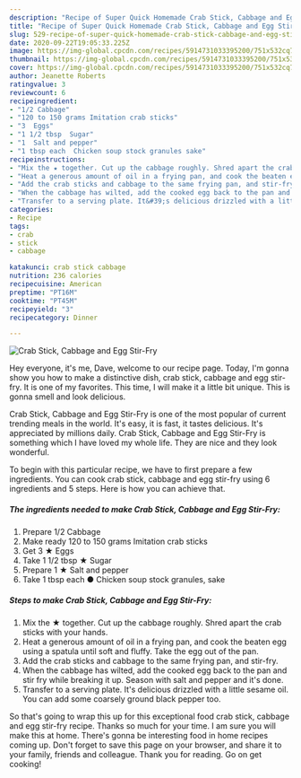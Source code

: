 ```yaml
---
description: "Recipe of Super Quick Homemade Crab Stick, Cabbage and Egg Stir-Fry"
title: "Recipe of Super Quick Homemade Crab Stick, Cabbage and Egg Stir-Fry"
slug: 529-recipe-of-super-quick-homemade-crab-stick-cabbage-and-egg-stir-fry
date: 2020-09-22T19:05:33.225Z
image: https://img-global.cpcdn.com/recipes/5914731033395200/751x532cq70/crab-stick-cabbage-and-egg-stir-fry-recipe-main-photo.jpg
thumbnail: https://img-global.cpcdn.com/recipes/5914731033395200/751x532cq70/crab-stick-cabbage-and-egg-stir-fry-recipe-main-photo.jpg
cover: https://img-global.cpcdn.com/recipes/5914731033395200/751x532cq70/crab-stick-cabbage-and-egg-stir-fry-recipe-main-photo.jpg
author: Jeanette Roberts
ratingvalue: 3
reviewcount: 6
recipeingredient:
- "1/2 Cabbage"
- "120 to 150 grams Imitation crab sticks"
- "3  Eggs"
- "1 1/2 tbsp  Sugar"
- "1  Salt and pepper"
- "1 tbsp each  Chicken soup stock granules sake"
recipeinstructions:
- "Mix the ★ together. Cut up the cabbage roughly. Shred apart the crab sticks with your hands."
- "Heat a generous amount of oil in a frying pan, and cook the beaten egg using a spatula until soft and fluffy. Take the egg out of the pan."
- "Add the crab sticks and cabbage to the same frying pan, and stir-fry."
- "When the cabbage has wilted, add the cooked egg back to the pan and stir fry while breaking it up. Season with salt and pepper and it&#39;s done."
- "Transfer to a serving plate. It&#39;s delicious drizzled with a little sesame oil. You can add some coarsely ground black pepper too."
categories:
- Recipe
tags:
- crab
- stick
- cabbage

katakunci: crab stick cabbage 
nutrition: 236 calories
recipecuisine: American
preptime: "PT16M"
cooktime: "PT45M"
recipeyield: "3"
recipecategory: Dinner

---
```



![Crab Stick, Cabbage and Egg Stir-Fry](https://img-global.cpcdn.com/recipes/5914731033395200/751x532cq70/crab-stick-cabbage-and-egg-stir-fry-recipe-main-photo.jpg)

Hey everyone, it's me, Dave, welcome to our recipe page. Today, I'm gonna show you how to make a distinctive dish, crab stick, cabbage and egg stir-fry. It is one of my favorites. This time, I will make it a little bit unique. This is gonna smell and look delicious.



Crab Stick, Cabbage and Egg Stir-Fry is one of the most popular of current trending meals in the world. It's easy, it is fast, it tastes delicious. It's appreciated by millions daily. Crab Stick, Cabbage and Egg Stir-Fry is something which I have loved my whole life. They are nice and they look wonderful.


To begin with this particular recipe, we have to first prepare a few ingredients. You can cook crab stick, cabbage and egg stir-fry using 6 ingredients and 5 steps. Here is how you can achieve that.

<!--inarticleads1-->

##### The ingredients needed to make Crab Stick, Cabbage and Egg Stir-Fry:

1. Prepare 1/2 Cabbage
1. Make ready 120 to 150 grams Imitation crab sticks
1. Get 3 ★ Eggs
1. Take 1 1/2 tbsp ★ Sugar
1. Prepare 1 ★ Salt and pepper
1. Take 1 tbsp each ● Chicken soup stock granules, sake




<!--inarticleads2-->

##### Steps to make Crab Stick, Cabbage and Egg Stir-Fry:

1. Mix the ★ together. Cut up the cabbage roughly. Shred apart the crab sticks with your hands.
1. Heat a generous amount of oil in a frying pan, and cook the beaten egg using a spatula until soft and fluffy. Take the egg out of the pan.
1. Add the crab sticks and cabbage to the same frying pan, and stir-fry.
1. When the cabbage has wilted, add the cooked egg back to the pan and stir fry while breaking it up. Season with salt and pepper and it&#39;s done.
1. Transfer to a serving plate. It&#39;s delicious drizzled with a little sesame oil. You can add some coarsely ground black pepper too.




So that's going to wrap this up for this exceptional food crab stick, cabbage and egg stir-fry recipe. Thanks so much for your time. I am sure you will make this at home. There's gonna be interesting food in home recipes coming up. Don't forget to save this page on your browser, and share it to your family, friends and colleague. Thank you for reading. Go on get cooking!

